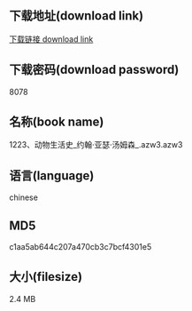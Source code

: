 ## 下载地址(download link)
[下载链接 download link](https://voluble-croquembouche-d321dc.netlify.app/?s=1223%E3%80%81%E5%8A%A8%E7%89%A9%E7%94%9F%E6%B4%BB%E5%8F%B2_%E7%BA%A6%E7%BF%B0%C2%B7%E4%BA%9A%E7%91%9F%C2%B7%E6%B1%A4%E5%A7%86%E6%A3%AE_.azw3)

## 下载密码(download password)
8078

## 名称(book name)
1223、动物生活史_约翰·亚瑟·汤姆森_.azw3.azw3

## 语言(language)
chinese

## MD5
c1aa5ab644c207a470cb3c7bcf4301e5

## 大小(filesize)
2.4 MB
